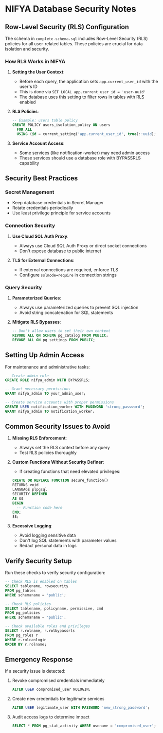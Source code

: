 # NIFYA Database Security Notes

## Row-Level Security (RLS) Configuration

The schema in `complete-schema.sql` includes Row-Level Security (RLS) policies for all user-related tables. These policies are crucial for data isolation and security.

### How RLS Works in NIFYA

1. **Setting the User Context**:
   - Before each query, the application sets `app.current_user_id` with the user's ID
   - This is done via `SET LOCAL app.current_user_id = 'user-uuid'`
   - The database uses this setting to filter rows in tables with RLS enabled

2. **RLS Policies**:
   ```sql
   -- Example: users table policy
   CREATE POLICY users_isolation_policy ON users
     FOR ALL
     USING (id = current_setting('app.current_user_id', true)::uuid);
   ```

3. **Service Account Access**:
   - Some services (like notification-worker) may need admin access
   - These services should use a database role with BYPASSRLS capability

## Security Best Practices

### Secret Management

- Keep database credentials in Secret Manager
- Rotate credentials periodically
- Use least privilege principle for service accounts

### Connection Security

1. **Use Cloud SQL Auth Proxy**:
   - Always use Cloud SQL Auth Proxy or direct socket connections
   - Don't expose database to public internet

2. **TLS for External Connections**:
   - If external connections are required, enforce TLS
   - Configure `sslmode=require` in connection strings

### Query Security

1. **Parameterized Queries**:
   - Always use parameterized queries to prevent SQL injection
   - Avoid string concatenation for SQL statements

2. **Mitigate RLS Bypasses**:
   ```sql
   -- Don't allow users to set their own context
   REVOKE ALL ON SCHEMA pg_catalog FROM PUBLIC;
   REVOKE ALL ON pg_settings FROM PUBLIC;
   ```

## Setting Up Admin Access

For maintenance and administrative tasks:

```sql
-- Create admin role
CREATE ROLE nifya_admin WITH BYPASSRLS;

-- Grant necessary permissions
GRANT nifya_admin TO your_admin_user;

-- Create service accounts with proper permissions
CREATE USER notification_worker WITH PASSWORD 'strong_password';
GRANT nifya_admin TO notification_worker;
```

## Common Security Issues to Avoid

1. **Missing RLS Enforcement**:
   - Always set the RLS context before any query
   - Test RLS policies thoroughly

2. **Custom Functions Without Security Definer**:
   - If creating functions that need elevated privileges:
   ```sql
   CREATE OR REPLACE FUNCTION secure_function()
   RETURNS void
   LANGUAGE plpgsql
   SECURITY DEFINER
   AS $$
   BEGIN
     -- Function code here
   END;
   $$;
   ```

3. **Excessive Logging**:
   - Avoid logging sensitive data
   - Don't log SQL statements with parameter values
   - Redact personal data in logs

## Verify Security Setup

Run these checks to verify security configuration:

```sql
-- Check RLS is enabled on tables
SELECT tablename, rowsecurity 
FROM pg_tables 
WHERE schemaname = 'public';

-- Check RLS policies
SELECT tablename, policyname, permissive, cmd
FROM pg_policies
WHERE schemaname = 'public';

-- Check available roles and privileges
SELECT r.rolname, r.rolbypassrls
FROM pg_roles r
WHERE r.rolcanlogin
ORDER BY r.rolname;
```

## Emergency Response

If a security issue is detected:

1. Revoke compromised credentials immediately
   ```sql
   ALTER USER compromised_user NOLOGIN;
   ```

2. Create new credentials for legitimate services
   ```sql
   ALTER USER legitimate_user WITH PASSWORD 'new_strong_password';
   ```

3. Audit access logs to determine impact
   ```sql
   SELECT * FROM pg_stat_activity WHERE usename = 'compromised_user';
   ```